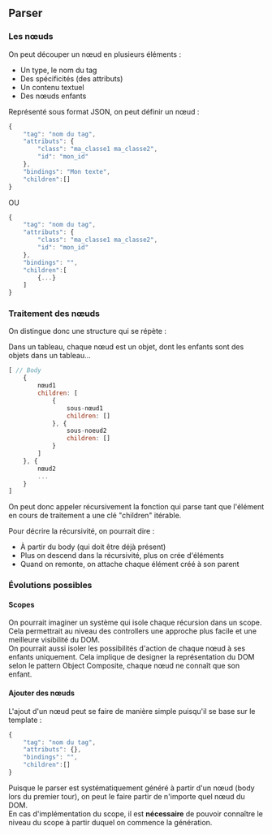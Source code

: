 ## Parser

### Les nœuds

On peut découper un nœud en plusieurs éléments :

* Un type, le nom du tag
* Des spécificités (des attributs)
* Un contenu textuel
* Des nœuds enfants

Représenté sous format JSON, on peut définir un nœud :
```javascript
{
    "tag": "nom du tag",
    "attributs": {
        "class": "ma_classe1 ma_classe2",
        "id": "mon_id"
    },
    "bindings": "Mon texte",
    "children":[]
}
```
OU
```javascript
{
    "tag": "nom du tag",
    "attributs": {
        "class": "ma_classe1 ma_classe2",
        "id": "mon_id"
    },
    "bindings": "",
    "children":[
        {...}
    ]
}
```

### Traitement des nœuds

On distingue donc une structure qui se répète :

Dans un tableau, chaque nœud est un objet, dont les enfants sont des objets dans un tableau...

```javascript
[ // Body
    {
        nœud1
        children: [
            {
                sous-nœud1
                children: []
            }, {
                sous-noeud2
                children: []
            }
        ]
    }, {
        nœud2
        ...
    }
]
```

On peut donc appeler récursivement la fonction qui parse tant que l'élément en cours de traitement a une clé "children" itérable.

Pour décrire la récursivité, on pourrait dire :

* À partir du body (qui doit être déjà présent)
* Plus on descend dans la récursivité, plus on crée d'éléments
* Quand on remonte, on attache chaque élément créé à son parent

### Évolutions possibles 

#### Scopes

On pourrait imaginer un système qui isole chaque récursion dans un scope. Cela permettrait au niveau des controllers une approche plus facile et une meilleure visibilité du DOM.  
On pourrait aussi isoler les possibilités d'action de chaque nœud à ses enfants uniquement. Cela implique de designer la représentation du DOM selon le pattern Object Composite, chaque nœud ne connaît que son enfant.

#### Ajouter des nœuds

L'ajout d'un nœud peut se faire de manière simple puisqu'il se base sur le template :

```javascript
{
    "tag": "nom du tag",
    "attributs": {},
    "bindings": "",
    "children":[]
}
```

Puisque le parser est systématiquement généré à partir d'un nœud (body lors du premier tour), on peut le faire partir de n'importe quel nœud du DOM.  
En cas d'implémentation du scope, il est **nécessaire** de pouvoir connaître le niveau du scope à partir duquel on commence la génération.





